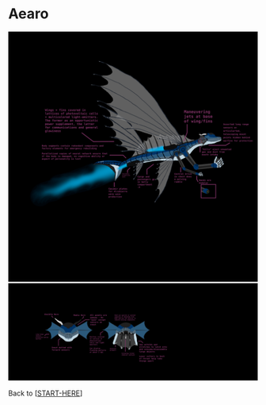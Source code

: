 # Aearo

![](aearo_spaceship_body_ref_v2.png)
![](aearo_spaceship_head_ref_v2.png)

Back to [[START-HERE]]

[//begin]: # "Autogenerated link references for markdown compatibility"
[START-HERE]: START-HERE.md "START HERE"
[//end]: # "Autogenerated link references"